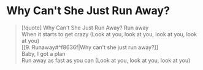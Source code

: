 # Why Can't She Just Run Away?

> [!quote] Why Can't She Just Run Away?
Run away  
When it starts to get crazy (Look at you, look at you, look at you, look at you)  
[[9. Runaway#^f8636f|Why can't she just run away?]]  
Baby, I got a plan  
Run away as fast as you can (Look at you, look at you, look at you)
